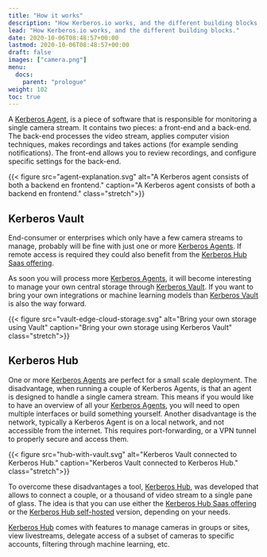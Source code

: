 ```yaml
---
title: "How it works"
description: "How Kerberos.io works, and the different building blocks."
lead: "How Kerberos.io works, and the different building blocks."
date: 2020-10-06T08:48:57+00:00
lastmod: 2020-10-06T08:48:57+00:00
draft: false
images: ["camera.png"]
menu:
  docs:
    parent: "prologue"
weight: 102
toc: true
---
```


A [Kerberos Agent](/opensource/first-things-first/), is a piece of software that is responsible for monitoring a single camera stream. It contains two pieces: a front-end and a back-end. The back-end processes the video stream, applies computer vision techniques, makes recordings and takes actions (for example sending notifications). The front-end allows you to review recordings, and configure specific settings for the back-end.

{{< figure src="agent-explanation.svg" alt="A Kerberos agent consists of both a backend en frontend." caption="A Kerberos agent consists of both a backend en frontend." class="stretch">}}

## Kerberos Vault

End-consumer or enterprises which only have a few camera streams to manage, probably will be fine with just one or more [Kerberos Agents](/opensource/first-things-first/). If remote access is required they could also benefit from the [Kerberos Hub Saas offering](/hub/first-things-first).

As soon you will process more [Kerberos Agents](/opensource/first-things-first/), it will become interesting to manage your own central storage through [Kerberos Vault](/vault/first-things-first/). If you want to bring your own integrations or machine learning models than [Kerberos Vault](/vault/first-things-first/) is also the way forward.

{{< figure src="vault-edge-cloud-storage.svg" alt="Bring your own storage using Vault" caption="Bring your own storage using Kerberos Vault" class="stretch">}}

## Kerberos Hub

One or more [Kerberos Agents](/opensource/first-things-first/) are perfect for a small scale deployment. The disadvantage, when running a couple of Kerberos Agents, is that an agent is designed to handle a single camera stream. This means if you would like to have an overview of all your [Kerberos Agents](/opensource/first-things-first/), you will need to open multiple interfaces or build something yourself. Another disadvantage is the network, typically a Kerberos Agent is on a local network, and not accessible from the internet. This requires port-forwarding, or a VPN tunnel to properly secure and access them.

{{< figure src="hub-with-vault.svg" alt="Kerberos Vault connected to Kerberos Hub." caption="Kerberos Vault connected to Kerberos Hub." class="stretch">}}

To overcome these disadvantages a tool, [Kerberos Hub](/hub/first-things-first/), was developed that allows to connect a couple, or a thousand of video stream to a single pane of glass. The idea is that you can use either the [Kerberos Hub Saas offering](/hub/first-things-first/) or the [Kerberos Hub self-hosted](/hub/first-things-first/) version, depending on your needs. 

[Kerberos Hub](/hub/first-things-first/) comes with features to manage cameras in groups or sites, view livestreams, delegate access of a subset of cameras to specific accounts, filtering through machine learning, etc.
